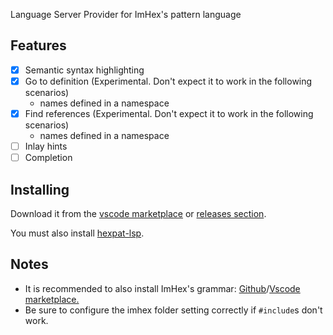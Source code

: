 Language Server Provider for ImHex's pattern language

## Features
- [x] Semantic syntax highlighting
- [X] Go to definition (Experimental. Don't expect it to work in the following scenarios)
    * names defined in a namespace
- [X] Find references (Experimental. Don't expect it to work in the following scenarios)
    * names defined in a namespace
- [ ] Inlay hints
- [ ] Completion

## Installing
Download it from the [vscode marketplace](https://marketplace.visualstudio.com/items?itemName=calcoph.hexpat-language-server) or [releases section](https://github.com/Calcoph/vscode-hexpat-lsp/releases).

You must also install [hexpat-lsp](https://github.com/Calcoph/hexpat-lsp).

## Notes
* It is recommended to also install ImHex's grammar: [Github](https://github.com/Calcoph/vscode-hexpat)/[Vscode marketplace.](https://marketplace.visualstudio.com/items?itemName=calcoph.vscode-hexpat)
* Be sure to configure the imhex folder setting correctly if `#include`s don't work.